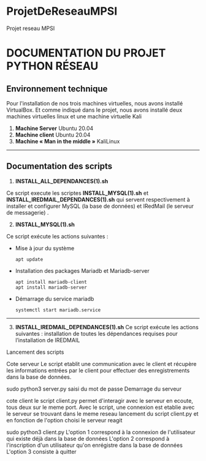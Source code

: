 # ProjetDeReseauMPSI
Projet reseau MPSI

# DOCUMENTATION DU PROJET PYTHON RÉSEAU

## Environnement technique

Pour l'installation de nos trois machines virtuelles, nous avons installé 
VirtualBox. 
Et comme indiqué dans le projet, nous avons installé deux machines virtuelles linux et une machine virtuelle Kali

1. **Machine Server**
     Ubuntu 20.04
2. **Machine client**
    Ubuntu 20.04
3. **Machine « Man in the middle »**
    KaliLinux
***
## Documentation des scripts

1. **INSTALL_ALL_DEPENDANCES(1).sh**

Ce script execute les scriptes **INSTALL_MYSQL(1).sh** et  **INSTALL_IREDMAIL_DEPENDANCES(1).sh** qui servent respectivement à installer et configurer MySQL (la base de données) et IRedMail (le serveur de messagerie)  .

2. **INSTALL_MYSQL(1).sh**

Ce script exécute les actions suivantes :
- Mise à jour du système    
    ```
    apt update
    ```
- Installation des packages Mariadb et Mariadb-server
    ``` 
    apt install mariadb-client
    apt install mariadb-server 
    ```
- Démarrage du service mariadb
    ```
    systemctl start mariadb.service
    ```
---
3. **INSTALL_IREDMAIL_DEPENDANCES(1).sh**
Ce script exécute les actions suivantes :
installation de toutes les dépendances requises pour l’installation de IREDMAIL

Lancement des scripts

Cote serveur
Le script etablit une communication avec le client et récupère les informations entrées par le client pour effectuer 
des enregistrements dans la base de données. 

sudo python3 server.py
saisi du mot de passe
Demarrage du serveur

cote client 
le script client.py permet d'interagir avec le serveur en ecoute, tous deux sur le meme port.
Avec le script, une connexion est etablie avec le serveur se trouvant dans le meme reseau
lancement du script client.py et en fonction de l'option choisi le serveur reagit

sudo python3 client.py
 L'option 1 correspond à la connexion de l'utilisateur qui existe déjà dans la base de données
 L'option 2 correspond à l'inscription d'un utilisateur qu'on enrégistre dans la base de données
 L'option 3 consiste à quitter

